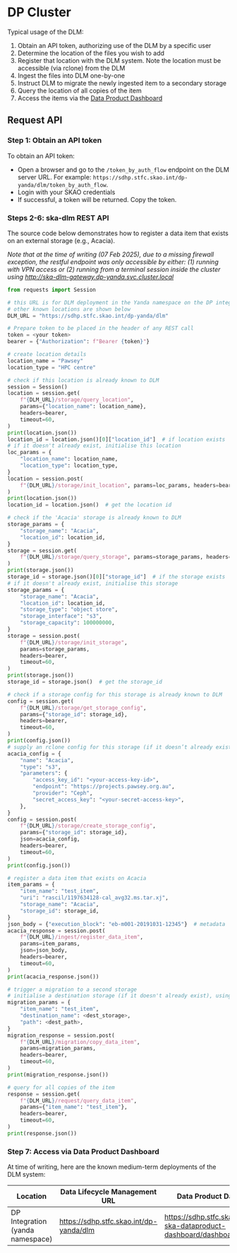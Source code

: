 # DP Cluster

Typical usage of the DLM:

1. Obtain an API token, authorizing use of the DLM by a specific user
2. Determine the location of the files you wish to add
3. Register that location with the DLM system. Note the location must be accessible (via rclone) from the DLM
4. Ingest the files into DLM one-by-one
5. Instruct DLM to migrate the newly ingested item to a secondary storage
6. Query the location of all copies of the item
7. Access the items via the [Data Product Dashboard](https://developer.skao.int/projects/ska-dataproduct-dashboard/en/latest/?badge=latest)

## Request API

### Step 1: Obtain an API token

To obtain an API token:

* Open a browser and go to the `/token_by_auth_flow` endpoint on the DLM server URL. For example: `https://sdhp.stfc.skao.int/dp-yanda/dlm/token_by_auth_flow`.
* Login with your SKAO credentials
* If successful, a token will be returned. Copy the token.

### Steps 2-6: ska-dlm REST API

The source code below demonstrates how to register a data item that exists on an external storage (e.g., Acacia).

_Note that at the time of writing (07 Feb 2025), due to a missing firewall exception, the restful endpoint was only accessible by either:
(1) running with VPN access or (2) running from a terminal session inside the cluster using http://ska-dlm-gateway.dp-yanda.svc.cluster.local_

```python
from requests import Session

# this URL is for DLM deployment in the Yanda namespace on the DP integration cluster
# other known locations are shown below
DLM_URL = "https://sdhp.stfc.skao.int/dp-yanda/dlm"

# Prepare token to be placed in the header of any REST call
token = <your token>
bearer = {"Authorization": f"Bearer {token}"}

# create location details
location_name = "Pawsey"
location_type = "HPC centre"

# check if this location is already known to DLM
session = Session()
location = session.get(
    f"{DLM_URL}/storage/query_location",
    params={"location_name": location_name},
    headers=bearer,
    timeout=60,
)
print(location.json())
location_id = location.json()[0]["location_id"]  # if location exists
# if it doesn't already exist, initialise this location
loc_params = {
    "location_name": location_name,
    "location_type": location_type,
}
location = session.post(
    f"{DLM_URL}/storage/init_location", params=loc_params, headers=bearer, timeout=60
)
print(location.json())
location_id = location.json()  # get the location id

# check if the 'Acacia' storage is already known to DLM
storage_params = {
    "storage_name": "Acacia",
    "location_id": location_id,
}
storage = session.get(
    f"{DLM_URL}/storage/query_storage", params=storage_params, headers=bearer, timeout=60
)
print(storage.json())
storage_id = storage.json()[0]["storage_id"]  # if the storage exists
# if it doesn't already exist, initialise this storage
storage_params = {
    "storage_name": "Acacia",
    "location_id": location_id,
    "storage_type": "object store",
    "storage_interface": "s3",
    "storage_capacity": 100000000,
}
storage = session.post(
    f"{DLM_URL}/storage/init_storage",
    params=storage_params,
    headers=bearer,
    timeout=60,
)
print(storage.json())
storage_id = storage.json()  # get the storage_id

# check if a storage config for this storage is already known to DLM
config = session.get(
    f"{DLM_URL}/storage/get_storage_config",
    params={"storage_id": storage_id},
    headers=bearer,
    timeout=60,
)
print(config.json())
# supply an rclone config for this storage (if it doesn’t already exist)
acacia_config = {
    "name": "Acacia",
    "type": "s3",
    "parameters": {
        "access_key_id": "<your-access-key-id>",
        "endpoint": "https://projects.pawsey.org.au",
        "provider": "Ceph",
        "secret_access_key": "<your-secret-access-key>",
    },
}
config = session.post(
    f"{DLM_URL}/storage/create_storage_config",
    params={"storage_id": storage_id},
    json=acacia_config,
    headers=bearer,
    timeout=60,
)
print(config.json())

# register a data item that exists on Acacia
item_params = {
    "item_name": "test_item",
    "uri": "rascil/1197634128-cal_avg32.ms.tar.xj",
    "storage_name": "Acacia",
    "storage_id": storage_id,
}
json_body = {"execution_block": "eb-m001-20191031-12345"}  # metadata
acacia_response = session.post(
    f"{DLM_URL}/ingest/register_data_item",
    params=item_params,
    json=json_body,
    headers=bearer,
    timeout=60,
)
print(acacia_response.json())

# trigger a migration to a second storage
# initialise a destination storage (if it doesn't already exist), using the method above
migration_params = {
    "item_name": "test_item",
    "destination_name": <dest_storage>,
    "path": <dest_path>,
}
migration_response = session.post(
    f"{DLM_URL}/migration/copy_data_item",
    params=migration_params,
    headers=bearer,
    timeout=60,
)
print(migration_response.json())

# query for all copies of the item
response = session.get(
    f"{DLM_URL}/request/query_data_item",
    params={"item_name": "test_item"},
    headers=bearer,
    timeout=60,
)
print(response.json())
```

### Step 7: Access via Data Product Dashboard

At time of writing, here are the known medium-term deployments of the DLM system:

| Location                         | Data Lifecycle Management URL           | Data Product Dashboard URL                                                  |
| -------------------------------- | --------------------------------------- | --------------------------------------------------------------------------- |
| DP Integration (yanda namespace) | https://sdhp.stfc.skao.int/dp-yanda/dlm | https://sdhp.stfc.skao.int/integration-ska-dataproduct-dashboard/dashboard/ |

